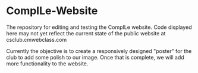 # CompILe-Website
The repository for editing and testing the CompILe website. Code displayed here may not yet reflect the current state of the public website at csclub.cmwebclass.com

Currently the objective is to create a responsively designed "poster" for the club to add some polish to our image. Once that is complete, we will add more functionality to the website.
